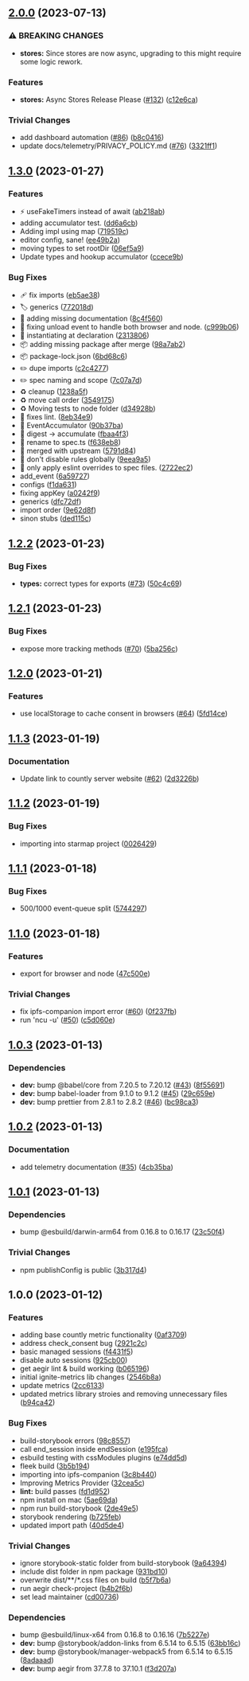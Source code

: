 ## [2.0.0](https://github.com/ipfs-shipyard/ignite-metrics/compare/v1.3.0...v2.0.0) (2023-07-13)


### ⚠ BREAKING CHANGES

* **stores:** Since stores are now async, upgrading to this might require some logic rework.

### Features

* **stores:** Async Stores Release Please ([#132](https://github.com/ipfs-shipyard/ignite-metrics/issues/132)) ([c12e6ca](https://github.com/ipfs-shipyard/ignite-metrics/commit/c12e6cabd0de89da5baf462d3e2183f4b60632ac))


### Trivial Changes

* add dashboard automation ([#86](https://github.com/ipfs-shipyard/ignite-metrics/issues/86)) ([b8c0416](https://github.com/ipfs-shipyard/ignite-metrics/commit/b8c041682ad6f399c91af36ff5a452cec07c88d6))
* update docs/telemetry/PRIVACY_POLICY.md ([#76](https://github.com/ipfs-shipyard/ignite-metrics/issues/76)) ([3321ff1](https://github.com/ipfs-shipyard/ignite-metrics/commit/3321ff18b7f54540fe670e337b62da04cfe54da6))

## [1.3.0](https://github.com/ipfs-shipyard/ignite-metrics/compare/v1.2.2...v1.3.0) (2023-01-27)


### Features

* :zap: useFakeTimers instead of await ([ab218ab](https://github.com/ipfs-shipyard/ignite-metrics/commit/ab218ab00aa7703380ee74898a9da5a25d05f470))
* adding accumulator test. ([dd6a6cb](https://github.com/ipfs-shipyard/ignite-metrics/commit/dd6a6cb5907ee042846aefbcceeb95334d46b3e6))
* Adding impl using map ([719519c](https://github.com/ipfs-shipyard/ignite-metrics/commit/719519cc19703d34bad0d4f8c1f3624ab10d69f9))
* editor config, sane! ([ee49b2a](https://github.com/ipfs-shipyard/ignite-metrics/commit/ee49b2a5531e119ab9f29ee89cb5aa525766069b))
* moving types to set rootDir ([06ef5a9](https://github.com/ipfs-shipyard/ignite-metrics/commit/06ef5a9ec5494309958dbf982ea2315147157d3c))
* Update types and hookup accumulator ([ccece9b](https://github.com/ipfs-shipyard/ignite-metrics/commit/ccece9b0219c2b10caf75053eb38ff18f0ffd32f))


### Bug Fixes

* :adhesive_bandage: fix imports ([eb5ae38](https://github.com/ipfs-shipyard/ignite-metrics/commit/eb5ae38eef9d6d82076f02ca3cf78c528cacfad1))
* :label: generics ([772018d](https://github.com/ipfs-shipyard/ignite-metrics/commit/772018de73649d181e021ba23e6a42a13dcb7c80))
* :memo: adding missing documentation ([8c4f560](https://github.com/ipfs-shipyard/ignite-metrics/commit/8c4f560064fa078927707cb93365efa123fe4a66))
* :necktie: fixing unload event to handle both browser and node. ([c999b06](https://github.com/ipfs-shipyard/ignite-metrics/commit/c999b06ba5d7504d130c88ad9f617219c3860640))
* :necktie: instantiating at declaration ([2313806](https://github.com/ipfs-shipyard/ignite-metrics/commit/2313806726e4edbeb75c06311334c803c0865c5c))
* :package: adding missing package after merge ([98a7ab2](https://github.com/ipfs-shipyard/ignite-metrics/commit/98a7ab2ca3927d19871bc3a0b2af3cd51ce69d6e))
* :package: package-lock.json ([6bd68c6](https://github.com/ipfs-shipyard/ignite-metrics/commit/6bd68c6ea5806832cfca0ad46951919c9b7e5f8c))
* :pencil2: dupe imports ([c2c4277](https://github.com/ipfs-shipyard/ignite-metrics/commit/c2c4277b3e58d01ad2fc7e4320f634f31a4a04d7))
* :pencil2: spec naming and scope ([7c07a7d](https://github.com/ipfs-shipyard/ignite-metrics/commit/7c07a7dcb13a8fb78f70fb51e8edb74c7179849b))
* :recycle: cleanup ([1238a5f](https://github.com/ipfs-shipyard/ignite-metrics/commit/1238a5faaebd9e1dceeca454a263975fa3c79f91))
* :recycle: move call order ([3549175](https://github.com/ipfs-shipyard/ignite-metrics/commit/3549175b248bf0cfa511ba6a1ab855eaa1e38735))
* :recycle: Moving tests to node folder ([d34928b](https://github.com/ipfs-shipyard/ignite-metrics/commit/d34928b12ddaa9f952c8eb1e43ed5d0faa29ed91))
* :rotating_light: fixes lint. ([8eb34e9](https://github.com/ipfs-shipyard/ignite-metrics/commit/8eb34e9421f655bb131b7e9205ff556e94fa8049))
* :test_tube: EventAccumulator ([90b37ba](https://github.com/ipfs-shipyard/ignite-metrics/commit/90b37bae2ff475c8ed29d79f8dc1c18e86b2cd5d))
* :truck: digest -> accumulate ([fbaa4f3](https://github.com/ipfs-shipyard/ignite-metrics/commit/fbaa4f32c8d074cf88174714de057805f57faa54))
* :truck: rename to spec.ts ([f638eb8](https://github.com/ipfs-shipyard/ignite-metrics/commit/f638eb8f144116d056f51a83d5155ed959da83b9))
* :twisted_rightwards_arrows: merged with upstream ([5791d84](https://github.com/ipfs-shipyard/ignite-metrics/commit/5791d846eb17a99ed481efec98d6d6365368ad29))
* :wrench: don't disable rules globally ([9eea9a5](https://github.com/ipfs-shipyard/ignite-metrics/commit/9eea9a57e299479ef4b79e34856724825804b500))
* :wrench: only apply eslint overrides to spec files. ([2722ec2](https://github.com/ipfs-shipyard/ignite-metrics/commit/2722ec2a614859fdc8a09de95e73bc7402f3d10b))
* add_event ([6a59727](https://github.com/ipfs-shipyard/ignite-metrics/commit/6a5972790793054a232a43c278e8c475cb39e811))
* configs ([f1da631](https://github.com/ipfs-shipyard/ignite-metrics/commit/f1da6316903478c9d6f4a1af03c531c57de83ada))
* fixing appKey ([a0242f9](https://github.com/ipfs-shipyard/ignite-metrics/commit/a0242f9b57998039bad38d41bb8e1a7d98e5896c))
* generics ([dfc72df](https://github.com/ipfs-shipyard/ignite-metrics/commit/dfc72df6909e822198f45e0445237cc68bcc77fc))
* import order ([9e62d8f](https://github.com/ipfs-shipyard/ignite-metrics/commit/9e62d8fdaea19d46a12922e0c12adfe607f89e52))
* sinon stubs ([ded115c](https://github.com/ipfs-shipyard/ignite-metrics/commit/ded115cec845e14a7225b92d9af60dda7aca34bc))

## [1.2.2](https://github.com/ipfs-shipyard/ignite-metrics/compare/v1.2.1...v1.2.2) (2023-01-23)


### Bug Fixes

* **types:** correct types for exports ([#73](https://github.com/ipfs-shipyard/ignite-metrics/issues/73)) ([50c4c69](https://github.com/ipfs-shipyard/ignite-metrics/commit/50c4c695e659d7c79b60aa0707fed92245f27f43))

## [1.2.1](https://github.com/ipfs-shipyard/ignite-metrics/compare/v1.2.0...v1.2.1) (2023-01-23)


### Bug Fixes

* expose more tracking methods ([#70](https://github.com/ipfs-shipyard/ignite-metrics/issues/70)) ([5ba256c](https://github.com/ipfs-shipyard/ignite-metrics/commit/5ba256c53680995d5f6bccba72c9923aacaa9807))

## [1.2.0](https://github.com/ipfs-shipyard/ignite-metrics/compare/v1.1.3...v1.2.0) (2023-01-21)


### Features

* use localStorage to cache consent in browsers ([#64](https://github.com/ipfs-shipyard/ignite-metrics/issues/64)) ([5fd14ce](https://github.com/ipfs-shipyard/ignite-metrics/commit/5fd14ce8f714930a562108029a78490cfc099d51))

## [1.1.3](https://github.com/ipfs-shipyard/ignite-metrics/compare/v1.1.2...v1.1.3) (2023-01-19)


### Documentation

* Update link to countly server website ([#62](https://github.com/ipfs-shipyard/ignite-metrics/issues/62)) ([2d3226b](https://github.com/ipfs-shipyard/ignite-metrics/commit/2d3226be46dab73ad2d5ecedaeabd094581a0d0c))

## [1.1.2](https://github.com/ipfs-shipyard/ignite-metrics/compare/v1.1.1...v1.1.2) (2023-01-19)


### Bug Fixes

* importing into starmap project ([0026429](https://github.com/ipfs-shipyard/ignite-metrics/commit/0026429ae69344eed3999703ff3b233d9862847a))

## [1.1.1](https://github.com/ipfs-shipyard/ignite-metrics/compare/v1.1.0...v1.1.1) (2023-01-18)


### Bug Fixes

* 500/1000 event-queue split ([5744297](https://github.com/ipfs-shipyard/ignite-metrics/commit/5744297c941bdf6912b41a2c4569444b92fe8203))

## [1.1.0](https://github.com/ipfs-shipyard/ignite-metrics/compare/v1.0.3...v1.1.0) (2023-01-18)


### Features

* export for browser and node ([47c500e](https://github.com/ipfs-shipyard/ignite-metrics/commit/47c500ea403a2d61e39a9698ae6d97ad23dd2819))


### Trivial Changes

* fix ipfs-companion import error ([#60](https://github.com/ipfs-shipyard/ignite-metrics/issues/60)) ([0f237fb](https://github.com/ipfs-shipyard/ignite-metrics/commit/0f237fb905523d117fb033aa0baade6c2cef8730))
* run 'ncu -u' ([#50](https://github.com/ipfs-shipyard/ignite-metrics/issues/50)) ([c5d060e](https://github.com/ipfs-shipyard/ignite-metrics/commit/c5d060eb5976e15b85c766a506fae038f38060ba))

## [1.0.3](https://github.com/ipfs-shipyard/ignite-metrics/compare/v1.0.2...v1.0.3) (2023-01-13)


### Dependencies

* **dev:** bump @babel/core from 7.20.5 to 7.20.12 ([#43](https://github.com/ipfs-shipyard/ignite-metrics/issues/43)) ([8f55691](https://github.com/ipfs-shipyard/ignite-metrics/commit/8f55691f96ffe1e620d92b9a1e05d7b4032f33e8))
* **dev:** bump babel-loader from 9.1.0 to 9.1.2 ([#45](https://github.com/ipfs-shipyard/ignite-metrics/issues/45)) ([29c659e](https://github.com/ipfs-shipyard/ignite-metrics/commit/29c659e8da4391f2e5310ebc51b81c93bcd3d3f5))
* **dev:** bump prettier from 2.8.1 to 2.8.2 ([#46](https://github.com/ipfs-shipyard/ignite-metrics/issues/46)) ([bc98ca3](https://github.com/ipfs-shipyard/ignite-metrics/commit/bc98ca30eec79dd1589fef163e79fade707a6546))

## [1.0.2](https://github.com/ipfs-shipyard/ignite-metrics/compare/v1.0.1...v1.0.2) (2023-01-13)


### Documentation

* add telemetry documentation ([#35](https://github.com/ipfs-shipyard/ignite-metrics/issues/35)) ([4cb35ba](https://github.com/ipfs-shipyard/ignite-metrics/commit/4cb35bab8642693dd8226f1870fe777c3f8e78c3))

## [1.0.1](https://github.com/ipfs-shipyard/ignite-metrics/compare/v1.0.0...v1.0.1) (2023-01-13)


### Dependencies

* bump @esbuild/darwin-arm64 from 0.16.8 to 0.16.17 ([23c50f4](https://github.com/ipfs-shipyard/ignite-metrics/commit/23c50f4a2e451b5eac3df9432a56a7fe93157299))


### Trivial Changes

* npm publishConfig is public ([3b317d4](https://github.com/ipfs-shipyard/ignite-metrics/commit/3b317d4dd254b5d1b755c57e4b782b67351e5d2a))

## 1.0.0 (2023-01-12)


### Features

* adding base countly metric functionality ([0af3709](https://github.com/ipfs-shipyard/ignite-metrics/commit/0af37095de016da7fdd726c73be74a1884c4cc93))
* address check_consent bug ([2921c2c](https://github.com/ipfs-shipyard/ignite-metrics/commit/2921c2cf1321fb3d1c4970f6eb5dd82d811ca18e))
* basic managed sessions ([f4431f5](https://github.com/ipfs-shipyard/ignite-metrics/commit/f4431f59ce363c898affd4171eed979ede24e514))
* disable auto sessions ([925cb00](https://github.com/ipfs-shipyard/ignite-metrics/commit/925cb00606b741e554cdc939300307be1dd36e15))
* get aegir lint & build working ([b065196](https://github.com/ipfs-shipyard/ignite-metrics/commit/b0651966c496a4502bae11abc88d1c7610604f41))
* initial ignite-metrics lib changes ([2546b8a](https://github.com/ipfs-shipyard/ignite-metrics/commit/2546b8a7de9114f3e6903894d29f251276cef035))
* update metrics ([2cc6133](https://github.com/ipfs-shipyard/ignite-metrics/commit/2cc6133c70db56639d66fc2aa527a5eb5296880f))
* updated metrics library stroies and removing unnecessary files ([b94ca42](https://github.com/ipfs-shipyard/ignite-metrics/commit/b94ca42794fa49580953261315ff37822d2f3118))


### Bug Fixes

* build-storybook errors ([98c8557](https://github.com/ipfs-shipyard/ignite-metrics/commit/98c8557eb4a331c09d5e0c6145d66d7152753985))
* call end_session inside endSession ([e195fca](https://github.com/ipfs-shipyard/ignite-metrics/commit/e195fcae9c3bd263e8c0c0c4ed67645a6a11130c))
* esbuild testing with cssModules plugins ([e74dd5d](https://github.com/ipfs-shipyard/ignite-metrics/commit/e74dd5d200c8d831144635979ffb6862d54b9f49))
* fleek build ([3b5b194](https://github.com/ipfs-shipyard/ignite-metrics/commit/3b5b194b5a5d271c97f938f6d754685a1452b5a7))
* importing into ipfs-companion ([3c8b440](https://github.com/ipfs-shipyard/ignite-metrics/commit/3c8b440ffdb5aea9f6e6c4ff0baa6b67663f9712))
* Improving Metrics Provider ([32cea5c](https://github.com/ipfs-shipyard/ignite-metrics/commit/32cea5c5a12e4c74f702ef4a9e8502fcdfa4f919))
* **lint:** build passes ([fd1d952](https://github.com/ipfs-shipyard/ignite-metrics/commit/fd1d95276a6ba38f554ed3a077dc5e7be9fb5e82))
* npm install on mac ([5ae69da](https://github.com/ipfs-shipyard/ignite-metrics/commit/5ae69da710471ba9acee08c8c73f48797061d5ee))
* npm run build-storybook ([2de49e5](https://github.com/ipfs-shipyard/ignite-metrics/commit/2de49e523ae4687c3c8fb1b524b6df5f7e8c4b56))
* storybook rendering ([b725feb](https://github.com/ipfs-shipyard/ignite-metrics/commit/b725feb4146dad028f64d2a53f671fad60b63eda))
* updated import path ([40d5de4](https://github.com/ipfs-shipyard/ignite-metrics/commit/40d5de46d1780761bc32a7c1293fcef7ff951c4c))


### Trivial Changes

* ignore storybook-static folder from build-storybook ([9a64394](https://github.com/ipfs-shipyard/ignite-metrics/commit/9a643946f83705cc0ffe8a9aefb8e90ec3e6bd7e))
* include dist folder in npm package ([931bd10](https://github.com/ipfs-shipyard/ignite-metrics/commit/931bd10a06ff99dcab1ac89a15866ff5cb681e15))
* overwrite dist/**/*.css files on build ([b5f7b6a](https://github.com/ipfs-shipyard/ignite-metrics/commit/b5f7b6a91026833f440985325a967649c8773663))
* run aegir check-project ([b4b2f6b](https://github.com/ipfs-shipyard/ignite-metrics/commit/b4b2f6b019b0089f18c9413033a91478f0bf4984))
* set lead maintainer ([cd00736](https://github.com/ipfs-shipyard/ignite-metrics/commit/cd00736c162049fccfd68e09379eaecf89b3eb33))


### Dependencies

* bump @esbuild/linux-x64 from 0.16.8 to 0.16.16 ([7b5227e](https://github.com/ipfs-shipyard/ignite-metrics/commit/7b5227e2c5ec1ce86be2135b9849f1e8f3d0df1e))
* **dev:** bump @storybook/addon-links from 6.5.14 to 6.5.15 ([63bb16c](https://github.com/ipfs-shipyard/ignite-metrics/commit/63bb16c1d972e015aea9048945e8e3a3eba55625))
* **dev:** bump @storybook/manager-webpack5 from 6.5.14 to 6.5.15 ([8adaaad](https://github.com/ipfs-shipyard/ignite-metrics/commit/8adaaadbed99301d42981143f01a92c0e9589bed))
* **dev:** bump aegir from 37.7.8 to 37.10.1 ([f3d207a](https://github.com/ipfs-shipyard/ignite-metrics/commit/f3d207ad3afd3d2e58464b7236cb8d33f4da9184))
